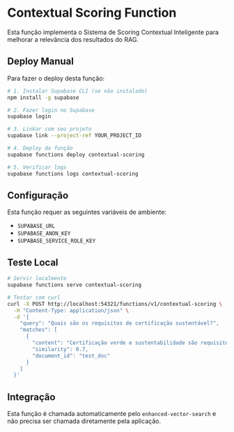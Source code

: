 # Contextual Scoring Function

Esta função implementa o Sistema de Scoring Contextual Inteligente para melhorar a relevância dos resultados do RAG.

## Deploy Manual

Para fazer o deploy desta função:

```bash
# 1. Instalar Supabase CLI (se não instalado)
npm install -g supabase

# 2. Fazer login no Supabase
supabase login

# 3. Linkar com seu projeto
supabase link --project-ref YOUR_PROJECT_ID

# 4. Deploy da função
supabase functions deploy contextual-scoring

# 5. Verificar logs
supabase functions logs contextual-scoring
```

## Configuração

Esta função requer as seguintes variáveis de ambiente:
- `SUPABASE_URL`
- `SUPABASE_ANON_KEY`
- `SUPABASE_SERVICE_ROLE_KEY`

## Teste Local

```bash
# Servir localmente
supabase functions serve contextual-scoring

# Testar com curl
curl -X POST http://localhost:54321/functions/v1/contextual-scoring \
  -H "Content-Type: application/json" \
  -d '{
    "query": "Quais são os requisitos de certificação sustentável?",
    "matches": [
      {
        "content": "Certificação verde e sustentabilidade são requisitos.",
        "similarity": 0.7,
        "document_id": "test_doc"
      }
    ]
  }'
```

## Integração

Esta função é chamada automaticamente pelo `enhanced-vector-search` e não precisa ser chamada diretamente pela aplicação.